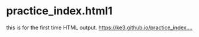 # practice_index.html1
 this is for the first time HTML output.
 https://ke3.github.io/practice_index.…
